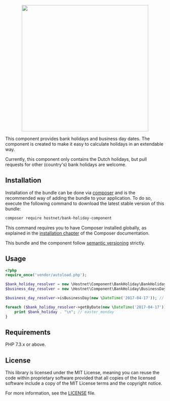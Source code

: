 <p align="center"><a href="http://www.hostnet.nl" target="_blank">
    <img width="400" src="https://www.hostnet.nl/images/hostnet.svg">
</a></p>

This component provides bank holidays and business day dates.
The component is created to make it easy to calculate holidays
in an extendable way.

Currently, this component only contains the Dutch holidays, but
pull requests for other (country's) bank holidays are welcome.

Installation
------------
Installation of the bundle can be done via [composer](https://getcomposer.org/) and is the recommended way of adding the bundle to your application. To do so, execute the following command to download the latest stable version of this bundle:
```bash
composer require hostnet/bank-holiday-component
```

This command requires you to have Composer installed globally, as explained in the [installation chapter](https://getcomposer.org/doc/00-intro.md) of the Composer documentation.

This bundle and the component follow [semantic versioning](http://semver.org/) strictly.

Usage
-----
```php
<?php
require_once('vendor/autoload.php');

$bank_holiday_resolver = new \Hostnet\Component\BankHoliday\BankHolidayResolver(\Hostnet\Component\BankHoliday\BankHoliday::DUTCH_BANK_HOLIDAY_SET);
$business_day_resolver = new \Hostnet\Component\BankHoliday\BusinessDayResolver($bank_holiday_resolver);

$business_day_resolver->isBusinessDay(new \DateTime('2017-04-17')); // false

foreach ($bank_holiday_resolver->getByDate(new \DateTime('2017-04-17')) as $bank_holiday) {
    print $bank_holiday . "\n"; // easter_monday
}
```

Requirements
------------

PHP 7.3.x or above.

License
-------

This library is licensed under the MIT License, meaning you can reuse the code
within proprietary software provided that all copies of the licensed software
include a copy of the MIT License terms and the copyright notice.

For more information, see the [LICENSE](LICENSE) file.
